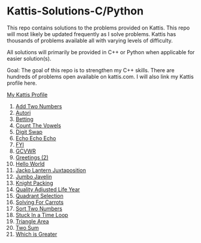 ﻿# Kattis-Solutions-C/Python

This repo contains solutions to the problems provided on Kattis. This repo will most likely be updated frequently as I
solve problems. Kattis has thousands of problems available all with varying levels of difficulty.

All solutions will primarily be provided in C++ or Python when applicable for easier solution(s).

Goal: The goal of this repo is to strengthen my C++ skills. There are hundreds of problems open available on kattis.com. I will also link
my Kattis profile here.

[My Kattis Profile](https://open.kattis.com/users/justin-lutz?status=AC)


1. [Add Two Numbers](https://github.com/jlutz096/Kattis-Solutions-C-/blob/main/Easy%20Problems/AddTwoNumbers.cpp)
2. [Autori](https://github.com/jlutz096/Kattis-Solutions-C-/blob/main/Easy%20Problems/Autori.cpp)
3. [Betting](https://github.com/jlutz096/Kattis-Solutions-C-/blob/main/Easy%20Problems/Betting.cpp)
4. [Count The Vowels](https://github.com/jlutz096/Kattis-Solutions-C-/blob/main/Easy%20Problems/CountTheVowels.cpp)
5. [Digit Swap](https://github.com/jlutz096/Kattis-Solutions-C-/blob/main/Easy%20Problems/DigitSwap.cpp)
6. [Echo Echo Echo](https://github.com/jlutz096/Kattis-Solutions-C-/blob/main/Easy%20Problems/EchoEchoEcho.cpp)
7. [FYI](https://github.com/jlutz096/Kattis-Solutions-C-/blob/main/Easy%20Problems/FYI.py)
8. [GCVWR](https://github.com/jlutz096/Kattis-Solutions-C-/blob/main/Easy%20Problems/GCVWR.cpp)
9. [Greetings (2)](https://github.com/jlutz096/Kattis-Solutions-C-/blob/main/Easy%20Problems/Greetings2.cpp)
10. [Hello World](https://github.com/jlutz096/Kattis-Solutions-C-/blob/main/Easy%20Problems/HelloWorld.cpp)
11. [Jacko Lantern Juxtaposition](https://github.com/jlutz096/Kattis-Solutions-C-/blob/main/Easy%20Problems/Jackolanternjuxtaposition.cpp)
12. [Jumbo Javelin](https://github.com/jlutz096/Kattis-Solutions-C-/blob/main/Easy%20Problems/JumboJavelin.cpp)
13. [Knight Packing](https://github.com/jlutz096/Kattis-Solutions-C-/blob/main/Easy%20Problems/KnightPacking.cpp)
14. [Quality Adjusted Life Year](https://github.com/jlutz096/Kattis-Solutions-C-/blob/main/Easy%20Problems/Quality-Adjusted_Life_Year.cpp)
15. [Quadrant Selection](https://github.com/jlutz096/Kattis-Solutions-C-/blob/main/Easy%20Problems/Quandrant_Selection.cpp)
16. [Solving For Carrots](https://github.com/jlutz096/Kattis-Solutions-C-/blob/main/Easy%20Problems/SolvingForCarrots.cpp)
17. [Sort Two Numbers](https://github.com/jlutz096/Kattis-Solutions-C-/blob/main/Easy%20Problems/SortTwoNumbers.cpp)
18. [Stuck In a Time Loop](https://github.com/jlutz096/Kattis-Solutions-C-/blob/main/Easy%20Problems/StuckInATimeLoop.cpp)
19. [Triangle Area](https://github.com/jlutz096/Kattis-Solutions-C-/blob/main/Easy%20Problems/TriangleArea.cpp)
20. [Two Sum](https://github.com/jlutz096/Kattis-Solutions-C-/blob/main/Easy%20Problems/TwoSum.cpp)
21. [Which is Greater](https://github.com/jlutz096/Kattis-Solutions-C-/blob/main/Easy%20Problems/WhichIsGreater.cpp)
    